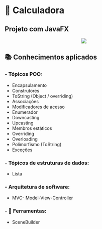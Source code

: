 # 📲 Calculadora
## Projeto com JavaFX

<p align="center">
  <img src="https://github.com/ffernandoadriano/Calculadora/assets/96425026/d960fa88-5021-4579-a9e5-dc3658240d1d.gif" />
</p>


## 📚 Conhecimentos aplicados
### - **Tópicos POO:**
- Encapsulamento
- Construtores
- ToString (Object / overriding)
- Associações
- Modificadores de acesso
- Enumerador
- Downcasting
- Upcasting
- Membros estáticos
- Overriding
- Overloading
- Polimorfismo (ToString)
- Exceções


### - **Tópicos de estruturas de dados:**
- Lista

### - **Arquitetura de software:**
- MVC- Model-View-Controller

### - **🔨 Ferramentas:**
- SceneBuilder
